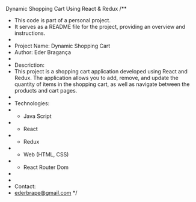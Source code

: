 Dynamic Shopping Cart Using React & Redux
/**
 * This code is part of a personal project.
 * It serves as a README file for the project, providing an overview and instructions.
 * 
 * Project Name: Dynamic Shopping Cart
 * Author: Eder Bragança
 * 
 * Descriction:
 * This project is a shopping cart application developed using React and Redux. The application allows you to add, remove, and update the quantity of items in the shopping cart, as well as navigate between the products and cart pages.
 *
 * Technologies:
 * - Java Script 
 * - React
 * - Redux
 * - Web (HTML, CSS)
 * - React Router Dom
 * 
 * 
 * Contact:
 * ederbrape@gmail.com
 */


